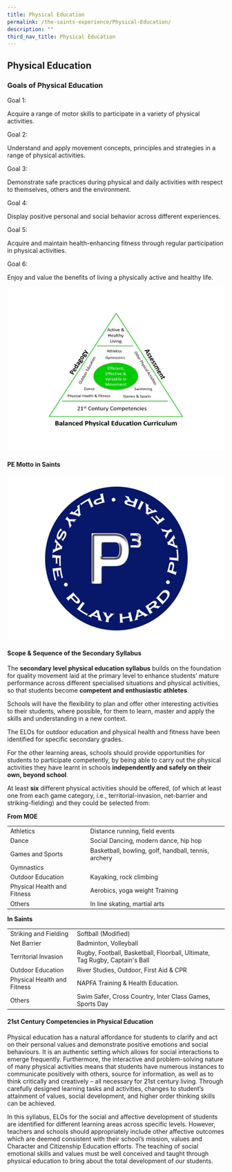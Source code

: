 ```yaml
---
title: Physical Education
permalink: /the-saints-experience/Physical-Education/
description: ""
third_nav_title: Physical Education
---
```

## Physical Education

### **Goals of Physical Education**  


Goal 1:

Acquire a range of motor skills to participate in a variety of physical activities.

Goal 2:

Understand and apply movement concepts, principles and strategies in a range of physical activities.

Goal 3:

Demonstrate safe practices during physical and daily activities with respect to themselves, others and the environment.

Goal 4:

Display positive personal and social behavior across different experiences.

Goal 5:

Acquire and maintain health-enhancing fitness through regular participation in physical activities.

Goal 6:

Enjoy and value the benefits of living a physically active and healthy life.

![](/images/PE%20Logo%201.jpeg)

#### PE Motto in Saints

![](/images/PE%20Logo%205.jpeg)

#### Scope & Sequence of the Secondary Syllabus


The **secondary level physical education syllabus** builds on the foundation for quality movement laid at the primary level to enhance students’ mature performance across different specialised situations and physical activities, so that students become **competent and enthusiastic athletes**.

Schools will have the flexibility to plan and offer other interesting activities to their students, where possible, for them to learn, master and apply the skills and understanding in a new context.

The ELOs for outdoor education and physical health and fitness have been identified for specific secondary grades.

For the other learning areas, schools should provide opportunities for students to participate competently, by being able to carry out the physical activities they have learnt in schools **independently and safely on their own, beyond school**.

At least **six** different physical activities should be offered, (of which at least one from each game category, i.e., territorial-invasion, net-barrier and striking-fielding) and they could be selected from:

**From MOE**


<table>
	<tr>
	<td>Athletics</td>
	<td>Distance running, field events</td>
	</tr>
  <tr>
	<td>Dance</td>
	<td>Social Dancing, modern dance, hip hop</td>
	</tr>
  <tr>
	<td>Games and Sports</td>
	<td>Basketball, bowling, golf, handball, tennis, archery </td>
	</tr>
	 <tr>
	<td>Gymnastics</td>
	<td></td>
	</tr>
	 <tr>
	<td>Outdoor Education</td>
	<td>Kayaking, rock climbing</td>
	</tr>
	 <tr>
	<td>Physical Health and Fitness</td>
	<td>Aerobics, yoga weight Training</td>
	</tr>
	 <tr>
	<td>Others</td>
	<td>In line skating, martial arts</td>
	</tr>
</table>

**In Saints**

<table>
	<tr>
	<td>Striking and Fielding</td>
	<td>Softball (Modified)</td>
	</tr>
  <tr>
	<td>Net Barrier</td>
	<td>Badminton, Volleyball</td>
	</tr>
  <tr>
	<td>Territorial Invasion</td>
	<td>Rugby, Football, Basketball, Floorball, Ultimate, Tag Rugby, Captain's Ball</td>
	</tr>
	 <tr>
	<td>Outdoor Education</td>
	<td>River Studies, Outdoor, First Aid & CPR</td>
	</tr>
	 <tr>
	<td>Physical Health and Fitness</td>
	<td>NAPFA Training & Health Education.</td>
	</tr>
	 <tr>
	<td>Others</td>
	<td>Swim Safer, Cross Country, Inter Class Games, Sports Day</td>
	</tr>
</table>

#### 21st Century Competencies in Physical Education


Physical education has a natural affordance for students to clarify and act on their personal values and demonstrate positive emotions and social behaviours. It is an authentic setting which allows for social interactions to emerge frequently. Furthermore, the interactive and problem-solving nature of many physical activities means that students have numerous instances to communicate positively with others, source for information, as well as to think critically and creatively – all necessary for 21st century living. Through carefully designed learning tasks and activities, changes to student’s attainment of values, social development, and higher order thinking skills can be achieved.

In this syllabus, ELOs for the social and affective development of students are identified for different learning areas across specific levels. However, teachers and schools should appropriately include other affective outcomes which are deemed consistent with their school’s mission, values and Character and Citizenship Education efforts. The teaching of social emotional skills and values must be well conceived and taught through physical education to bring about the total development of our students.